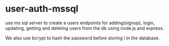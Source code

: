 # user-auth-mssql
use ms sql server to create a users endpoints for adding(signup), login, updating, getting and deleting users from the db using node.js and express.

We also use bcrypt to hash the password before storing i in the database.
